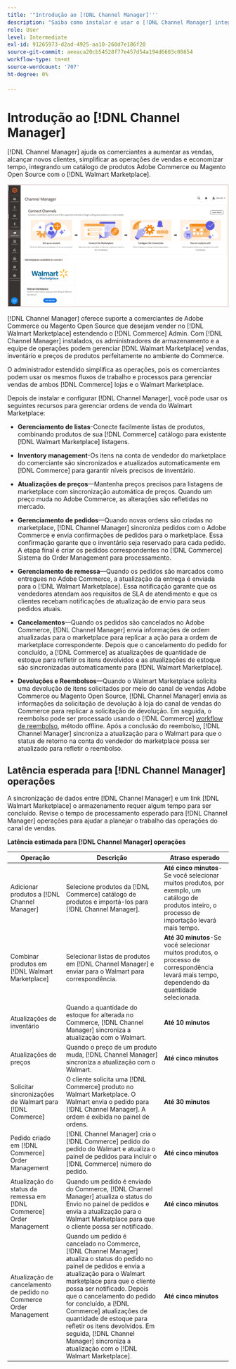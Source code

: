 ```yaml
---
title: '"Introdução ao [!DNL Channel Manager]'''
description: "Saiba como instalar e usar o [!DNL Channel Manager] integrar as lojas Adobe Commerce e Magento Open Source ao Walmart Marketplace e criar um canal de vendas para gerenciar as listagens, os preços, o inventário e as vendas do marketplace com facilidade através do Administrador de comércio."
role: User
level: Intermediate
exl-id: 91265973-d2ad-4925-aa10-260d7e186f20
source-git-commit: aeeaca20cb54528f77e457d54a194d6603c08654
workflow-type: tm+mt
source-wordcount: '707'
ht-degree: 0%

---
```



# Introdução ao [!DNL Channel Manager]

[!DNL Channel Manager] ajuda os comerciantes a aumentar as vendas, alcançar novos clientes, simplificar as operações de vendas e economizar tempo, integrando um catálogo de produtos Adobe Commerce ou Magento Open Source com o [!DNL Walmart Marketplace].

![[!DNL Channel Manager] exibição do administrador da extensão](assets/channel-manager-home.png)

[!DNL Channel Manager] oferece suporte a comerciantes de Adobe Commerce ou Magento Open Source que desejam vender no [!DNL Walmart Marketplace] estendendo o [!DNL Commerce] Admin. Com [!DNL Channel Manager] instalados, os administradores de armazenamento e a equipe de operações podem gerenciar [!DNL Walmart Marketplace] vendas, inventário e preços de produtos perfeitamente no ambiente do Commerce.

O administrador estendido simplifica as operações, pois os comerciantes podem usar os mesmos fluxos de trabalho e processos para gerenciar vendas de ambos [!DNL Commerce] lojas e o Walmart Marketplace.

Depois de instalar e configurar [!DNL Channel Manager], você pode usar os seguintes recursos para gerenciar ordens de venda do Walmart Marketplace:

* **Gerenciamento de listas**-Conecte facilmente listas de produtos, combinando produtos de sua [!DNL Commerce] catálogo para existente [!DNL Walmart Marketplace] listagens.

* **Inventory management**-Os itens na conta de vendedor do marketplace do comerciante são sincronizados e atualizados automaticamente em [!DNL Commerce] para garantir níveis precisos de inventário.

* **Atualizações de preços**—Mantenha preços precisos para listagens de marketplace com sincronização automática de preços. Quando um preço muda no Adobe Commerce, as alterações são refletidas no mercado.

* **Gerenciamento de pedidos**—Quando novas ordens são criadas no marketplace, [!DNL Channel Manager] sincroniza pedidos com o Adobe Commerce e envia confirmações de pedidos para o marketplace. Essa confirmação garante que o inventário seja reservado para cada pedido. A etapa final é criar os pedidos correspondentes no [!DNL Commerce] Sistema do Order Management para processamento.

* **Gerenciamento de remessa**—Quando os pedidos são marcados como entregues no Adobe Commerce, a atualização da entrega é enviada para o [!DNL Walmart Marketplace]. Essa notificação garante que os vendedores atendam aos requisitos de SLA de atendimento e que os clientes recebam notificações de atualização de envio para seus pedidos atuais.

* **Cancelamentos**—Quando os pedidos são cancelados no Adobe Commerce, [!DNL Channel Manager] envia informações de ordem atualizadas para o marketplace para replicar a ação para a ordem de marketplace correspondente. Depois que o cancelamento do pedido for concluído, a [!DNL Commerce] as atualizações de quantidade de estoque para refletir os itens devolvidos e as atualizações de estoque são sincronizadas automaticamente para [!DNL Walmart Marketplace].

* **Devoluções e Reembolsos**—Quando o Walmart Marketplace solicita uma devolução de itens solicitados por meio do canal de vendas Adobe Commerce ou Magento Open Source, [!DNL Channel Manager] envia as informações da solicitação de devolução à loja do canal de vendas do Commerce para replicar a solicitação de devolução. Em seguida, o reembolso pode ser processado usando o [!DNL Commerce] [workflow de reembolso](https://docs.magento.com/user-guide/sales/credit-memos.html#refund-workflow), método offline. Após a conclusão do reembolso, [!DNL Channel Manager] sincroniza a atualização para o Walmart para que o status de retorno na conta do vendedor do marketplace possa ser atualizado para refletir o reembolso.

## Latência esperada para [!DNL Channel Manager] operações

A sincronização de dados entre [!DNL Channel Manager] e um link [!DNL Walmart Marketplace] o armazenamento requer algum tempo para ser concluído. Revise o tempo de processamento esperado para [!DNL Channel Manager] operações para ajudar a planejar o trabalho das operações do canal de vendas.

**Latência estimada para [!DNL Channel Manager] operações**

| **Operação** | **Descrição** | **Atraso esperado** |
|------------------------------------------------------------|--------------------------------------------------------------------------------------------------------------------------------------------------------------------------------------------------------------------------------------------------------------------------------------------------------------------------------------------------------------------------------------------------|------------------------------------------------------------------------------------------------------------------------------|
| Adicionar produtos a [!DNL Channel Manager] | Selecione produtos da [!DNL Commerce] catálogo de produtos e importá-los para [!DNL Channel Manager]. | **Até cinco minutos**- Se você selecionar muitos produtos, por exemplo, um catálogo de produtos inteiro, o processo de importação levará mais tempo. |
| Combinar produtos em [!DNL Walmart Marketplace] | Selecionar listas de produtos em [!DNL Channel Manager] e enviar para o Walmart para correspondência. | **Até 30 minutos**-Se você selecionar muitos produtos, o processo de correspondência levará mais tempo, dependendo da quantidade selecionada. |
| Atualizações de inventário | Quando a quantidade do estoque for alterada no Commerce, [!DNL Channel Manager] sincroniza a atualização com o Walmart. | **Até 10 minutos** |
| Atualizações de preços | Quando o preço de um produto muda, [!DNL Channel Manager] sincroniza a atualização com o Walmart. | **Até cinco minutos** |
| Solicitar sincronizações de Walmart para [!DNL Commerce] | O cliente solicita uma [!DNL Commerce] produto no Walmart Marketplace. O Walmart envia o pedido para [!DNL Channel Manager]. A ordem é exibida no painel de ordens. | **Até 30 minutos** |
| Pedido criado em [!DNL Commerce] Order Management | [!DNL Channel Manager] cria o [!DNL Commerce] pedido do pedido do Walmart e atualiza o painel de pedidos para incluir o [!DNL Commerce] número do pedido. | **Até cinco minutos** |
| Atualização do status da remessa em [!DNL Commerce] Order Management | Quando um pedido é enviado do Commerce, [!DNL Channel Manager] atualiza o status do Envio no painel de pedidos e envia a atualização para o Walmart Marketplace para que o cliente possa ser notificado. | **Até cinco minutos** |
| Atualização de cancelamento de pedido no Commerce Order Management | Quando um pedido é cancelado no Commerce, [!DNL Channel Manager] atualiza o status do pedido no painel de pedidos e envia a atualização para o Walmart marketplace para que o cliente possa ser notificado. Depois que o cancelamento do pedido for concluído, a [!DNL Commerce] atualizações de quantidade de estoque para refletir os itens devolvidos. Em seguida, [!DNL Channel Manager] sincroniza a atualização com o [!DNL Walmart Marketplace]. | **Até cinco minutos** |


